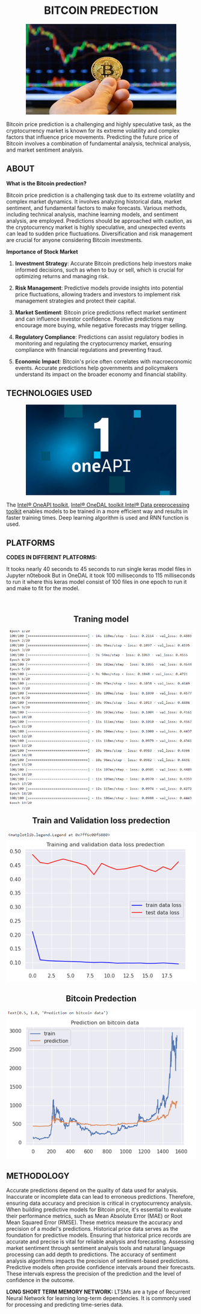 <div align="center">
   <centre><h1>BITCOIN PREDECTION</centre><br />
      </div>


     
<p align="center">
  <img src="https://github.com/711121104027/bitcoin_predection/blob/main/bitcoin.jpg" width="400" height="240" >
</p>
Bitcoin price prediction is a challenging and highly speculative task, as the cryptocurrency market is known for its extreme volatility and complex factors that influence price movements. Predicting the future price of Bitcoin involves a combination of fundamental analysis, technical analysis, and market sentiment analysis.<h2>ABOUT</h2>

**What is the Bitcoin predection?**

Bitcoin price prediction is a challenging task due to its extreme volatility and complex market dynamics. It involves analyzing historical data, market sentiment, and fundamental factors to make forecasts. Various methods, including technical analysis, machine learning models, and sentiment analysis, are employed. Predictions should be approached with caution, as the cryptocurrency market is highly speculative, and unexpected events can lead to sudden price fluctuations. Diversification and risk management are crucial for anyone considering Bitcoin investments.

**Importance of Stock Market**

1. **Investment Strategy**: Accurate Bitcoin predictions help investors make informed decisions, such as when to buy or sell, which is crucial for optimizing returns and managing risk.

2. **Risk Management**: Predictive models provide insights into potential price fluctuations, allowing traders and investors to implement risk management strategies and protect their capital.

3. **Market Sentiment**: Bitcoin price predictions reflect market sentiment and can influence investor confidence. Positive predictions may encourage more buying, while negative forecasts may trigger selling.

4. **Regulatory Compliance**: Predictions can assist regulatory bodies in monitoring and regulating the cryptocurrency market, ensuring compliance with financial regulations and preventing fraud.

5. **Economic Impact**: Bitcoin's price often correlates with macroeconomic events. Accurate predictions help governments and policymakers understand its impact on the broader economy and financial stability.
<h2>TECHNOLOGIES USED</h2>
<p align="center">
  <img src="https://github.com/kamesh0407/stock_market_prediction/blob/main/InteloneAPI.jpg" width="400" height="240" >
</p>

The [Intel® OneAPI toolkit](https://www.intel.com/content/www/us/en/developer/tools/oneapi/toolkits.html#gs.3btkxe), [Intel® OneDAL toolkit](https://www.intel.com/content/www/us/en/developer/tools/oneDALtoolkit/overview.html),[Intel® Data preprocessing toolkit](https://www.intel.com/content/www/us/en/developer/tools/Data-preprocessing/overview.html) enables models to be trained in a more efficient way and results in faster training times. Deep learning algorithm is used and RNN function is used.




<h2>PLATFORMS</h2>


**CODES IN DIFFERENT PLATFORMS:**

It tooks nearly 40 seconds to 45 seconds to run single keras model files in Jupyter n0tebook
But in OneDAL it took 100 milliseconds to 115 milliseconds to run it where this keras model consist of 100 files in one epoch to run it and make to fit for the model.

<br/>

<div align="center">
   <centre><h2> Traning model</centre><br />
      </div>

![image](https://github.com/711121104027/bitcoin_predection/blob/main/training%20model.png)

<div align="center">
   <centre><h2>Train and Validation loss predection
</centre><br />
      </div>


  ![image](https://github.com/711121104027/bitcoin_predection/blob/main/traning%20and%20validation%20lose%20predection.png)

  <div align="center">
   <centre><h2> Bitcoin Predection  </centre><br />
      </div>

![image](https://github.com/711121104027/bitcoin_predection/blob/main/bitcoin%20predection.png)


<h2>METHODOLOGY</h2>
</li>Accurate predictions depend on the quality of data used for analysis. Inaccurate or incomplete data can lead to erroneous predictions. Therefore, ensuring data accuracy and precision is critical in cryptocurrency analysis.</li>
</li>When building predictive models for Bitcoin price, it's essential to evaluate their performance metrics, such as Mean Absolute Error (MAE) or Root Mean Squared Error (RMSE). These metrics measure the accuracy and precision of a model's predictions.</li>
</li>Historical price data serves as the foundation for predictive models. Ensuring that historical price records are accurate and precise is vital for reliable analysis and forecasting.</li>
</li>Assessing market sentiment through sentiment analysis tools and natural language processing can add depth to predictions. The accuracy of sentiment analysis algorithms impacts the precision of sentiment-based predictions.</li>
</li>Predictive models often provide confidence intervals around their forecasts. These intervals express the precision of the prediction and the level of confidence in the outcome.</li>
<br/>

**LONG SHORT TERM MEMORY NETWORK:**
 LTSMs are a type of Recurrent Neural Network for learning long-term dependencies.
It is commonly used for processing and predicting time-series data.



